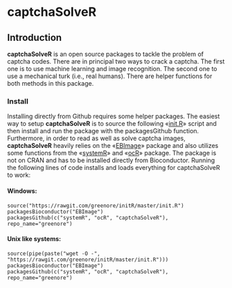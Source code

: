 captchaSolveR
=============

## Introduction

**captchaSolveR** is an open source packages to tackle the problem of captcha codes. There are in principal two ways to crack a captcha. The first one is to use machine learning and image recognition. The second one to use a mechanical turk (i.e., real humans). There are helper functions for both methods in this package.

### Install 

Installing directly from Github requires some helper packages. The easiest way to setup **captchaSolveR** is to source the following «[init.R][1]» script and then install and run the package with the packagesGithub function. Furthermore, in order to read as well as solve captcha images, **captchaSolveR** heavily relies on the «[EBImage][2]» package and also utilizes some functions from the «[systemR][3]» and «[ocR][4]» package. The package is not on CRAN and has to be installed directly from Bioconductor. Running the following lines of code installs and loads everything for captchaSolveR to work:

#### Windows:
```
source("https://rawgit.com/greenore/initR/master/init.R")
packagesBioconductor("EBImage")
packagesGithub(c("systemR", "ocR", "captchaSolveR"), repo_name="greenore")
```

#### Unix like systems:
```
source(pipe(paste("wget -O -", "https://rawgit.com/greenore/initR/master/init.R")))
packagesBioconductor("EBImage")
packagesGithub(c("systemR", "ocR", "captchaSolveR"), repo_name="greenore")
```

[1]: https://github.com/greenore/initR/blob/master/init.R
[2]: http://www.bioconductor.org/packages/release/bioc/html/EBImage.html
[3]: https://github.com/greenore/systemR
[4]: https://github.com/greenore/ocR

